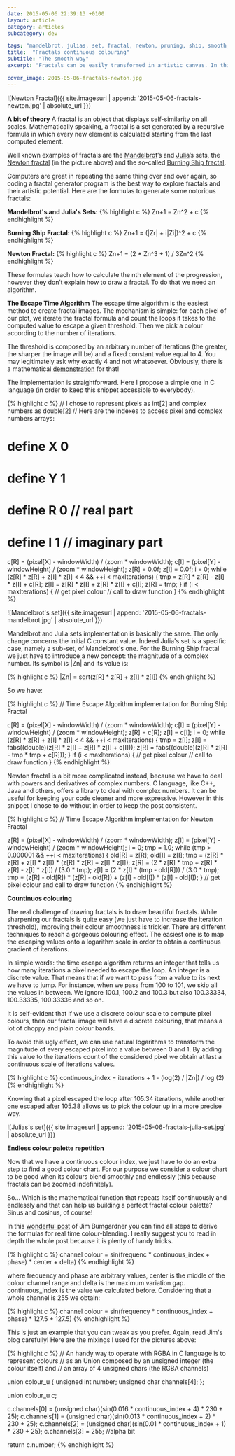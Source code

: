 ```yaml
---
date: 2015-05-06 22:39:13 +0100
layout: article
category: articles
subcategory: dev

tags: "mandelbrot, julias, set, fractal, newton, pruning, ship, smooth, colouring, algorithm"
title:  "Fractals continuous colouring"
subtitle: "The smooth way"
excerpt: "Fractals can be easily transformed in artistic canvas. In this tutorial I show you how to achieve continuous colouration for the well-known fractals."

cover_image: 2015-05-06-fractals-newton.jpg
---
```


![Newton Fractal]({{ site.imagesurl | append: '2015-05-06-fractals-newton.jpg' | absolute_url }})

__A bit of theory__
A fractal is an object that displays self-similarity on all scales. Mathematically speaking, a fractal is a set generated by a recursive formula in which every new element is calculated starting from the last computed element.

Well known examples of fractals are the [Mandelbrot](https://en.wikipedia.org/wiki/Mandelbrot_set)’s and [Julia](https://en.wikipedia.org/wiki/Julia_set)’s sets, the [Newton fractal](https://en.wikipedia.org/wiki/Newton_fractal) (in the picture above) and the so-called [Burning Ship fractal](https://en.wikipedia.org/wiki/Burning_Ship_fractal).

Computers are great in repeating the same thing over and over again, so coding a fractal generator program is the best way to explore fractals and their artistic potential. Here are the formulas to generate some notorious fractals:

__Mandelbrot's and Julia's Sets:__
{% highlight c %}
Zn+1 = Zn^2 + c
{% endhighlight %}

__Burning Ship Fractal:__
{% highlight c %}
Zn+1 = (|Zr| + i|Zi|)^2 + c
{% endhighlight %}

__Newton Fractal:__
{% highlight c %}
Zn+1 = (2 * Zn^3 + 1) / 3Zn^2
{% endhighlight %}

These formulas teach how to calculate the nth element of the progression, however they don’t explain how to draw a fractal. To do that we need an algorithm.

__The Escape Time Algorithm__
The escape time algorithm is the easiest method to create fractal images. The mechanism is simple: for each pixel of our plot, we iterate the fractal formula and count the loops it takes to the computed value to escape a given threshold. Then we pick a colour according to the number of iterations.

The threshold is composed by an arbitrary number of iterations (the greater, the sharper the image will be) and a fixed constant value equal to 4. You may legitimately ask why exactly 4 and not whatsoever. Obviously, there is a mathematical [demonstration](https://en.wikipedia.org/wiki/Mandelbrot_set#Optimizations) for that!

The implementation is straightforward. Here I propose a simple one in C language (in order to keep this snippet accessible to everybody).

{% highlight c %}
// I chose to represent pixels as int[2] and complex numbers as double[2]
// Here are the indexes to access pixel and complex numbers arrays:

# define X      0
# define Y      1
# define R      0   // real part
# define I      1   // imaginary part

c[R] = (pixel[X] - windowWidth) / (zoom * windowWidth);
c[I] = (pixel[Y] - windowHeight) / (zoom * windowHeight);
z[R] = 0.0f;
z[I] = 0.0f;
i = 0;
while (z[R] * z[R] + z[I] * z[I] < 4 && ++i < maxIterations)
{
  tmp = z[R] * z[R] - z[I] * z[I] + c[R];
  z[I] = z[R] * z[I] + z[R] * z[I] + c[I];
  z[R] = tmp;
}
if (i < maxIterations)
{
  // get pixel colour
  // call to draw function
}
{% endhighlight %}

![Mandelbrot's set]({{ site.imagesurl | append: '2015-05-06-fractals-mandelbrot.jpg' | absolute_url }})

Mandelbrot and Julia sets implementation is basically the same. The only change concerns the initial C constant value. Indeed Julia's set is a specific case, namely a sub-set, of Mandelbrot's one. For the Burning Ship fractal we just have to introduce a new concept: the magnitude of a complex number. Its symbol is <span>&#124;</span>Zn<span>&#124;</span> and its value is:

{% highlight c %}
|Zn| = sqrt(z[R] * z[R] + z[I] * z[I])
{% endhighlight %}

So we have:

{% highlight c %}
// Time Escape Algorithm implementation for Burning Ship Fractal

c[R] = (pixel[X] - windowWidth) / (zoom * windowWidth);
c[I] = (pixel[Y] - windowHeight) / (zoom * windowHeight);
z[R] = c[R];
z[I] = c[I];
i = 0;
while (z[R] * z[R] + z[I] * z[I] < 4 && ++i < maxIterations)
{
  tmp = z[I];
  z[I] = fabs((double)(z[R] * z[I] + z[R] * z[I] + c[I]));
  z[R] = fabs((double)(z[R] * z[R] - tmp * tmp + c[R]));
}
if (i < maxIterations)
{
  // get pixel colour
  // call to draw function
}
{% endhighlight %}

Newton fractal is a bit more complicated instead, because we have to deal with powers and derivatives of complex numbers. C language, like C++, Java and others, offers a library to deal with complex numbers. It can be useful for keeping your code cleaner and more expressive. However in this snippet I chose to do without in order to keep the post consistent.

{% highlight c %}
// Time Escape Algorithm implementation for Newton Fractal

z[R] = (pixel[X] - windowWidth) / (zoom * windowWidth);
z[I] = (pixel[Y] - windowHeight) / (zoom * windowHeight);
i = 0;
tmp = 1.0;
while (tmp > 0.000001 && ++i < maxIterations)
{
  old[R] = z[R];
  old[I] = z[I];
  tmp = (z[R] * z[R] + z[I] * z[I]) * (z[R] * z[R] + z[I] * z[I]);
  z[R] = (2 * z[R] * tmp + z[R] * z[R] - z[I] * z[I]) / (3.0 * tmp);
  z[I] = (2 * z[I] * (tmp - old[R])) / (3.0 * tmp);
  tmp = (z[R] - old[R]) * (z[R] - old[R]) + (z[I] - old[I]) * (z[I] - old[I]);
}
// get pixel colour and call to draw function
{% endhighlight %}

__Countinuos colouring__

The real challenge of drawing fractals is to draw beautiful fractals. While sharpening our fractals is quite easy (we just have to increase the iteration threshold), improving their colour smoothness is trickier. There are different techniques to reach a gorgeous colouring effect. The easiest one is to map the escaping values onto a logarithm scale in order to obtain a continuous gradient of iterations.

In simple words: the time escape algorithm returns an integer that tells us how many iterations a pixel needed to escape the loop. An integer is a discrete value. That means that if we want to pass from a value to its next we have to jump. For instance, when we pass from 100 to 101, we skip all the values in between. We ignore 100.1, 100.2 and 100.3 but also 100.33334, 100.33335, 100.33336 and so on.

It is self-evident that if we use a discrete colour scale to compute pixel colours, then our fractal image will have a discrete colouring, that means a lot of choppy and plain colour bands.

To avoid this ugly effect, we can use natural logarithms to transform the magnitude of every escaped pixel into a value between 0 and 1. By adding this value to the iterations count of the considered pixel we obtain at last a continuous scale of iterations values.

{% highlight c %}
continuous_index = iterations + 1 - (log(2) / |Zn|) / log (2)
{% endhighlight %}

Knowing that a pixel escaped the loop after 105.34 iterations, while another one escaped after 105.38 allows us to pick the colour up in a more precise way.

![Julias's set]({{ site.imagesurl | append: '2015-05-06-fractals-julia-set.jpg' | absolute_url }})

__Endless colour palette repetition__

Now that we have a continuous colour index, we just have to do an extra step to find a good colour chart. For our purpose we consider a colour chart to be good when its colours blend smoothly and endlessly (this because fractals can be zoomed indefinitely).

So... Which is the mathematical function that repeats itself continuously and endlessly and that can help us building a perfect fractal colour palette? Sinus and cosinus, of course!

In this [wonderful post](https://www.krazydad.com/tutorials/makecolours.php) of Jim Bumgardner you can find all steps to derive the formulas for real time colour-blending. I really suggest you to read in depth the whole post because it is plenty of handy tricks.

{% highlight c %}
channel colour = sin(frequenc * continuous_index + phase) * center + delta)
{% endhighlight %}

where frequency and phase are arbitrary values, center is the middle of the colour channel range and delta is the maximum variation gap. continuous_index is the value we calculated before. Considering that a whole channel is 255 we obtain:

{% highlight c %}
channel colour = sin(frequency * continuous_index + phase) * 127.5 + 127.5)
{% endhighlight %}

This is just an example that you can tweak as you prefer. Again, read Jim's blog carefully!
Here are the mixings I used for the pictures above:

{% highlight c %}
// An handy way to operate with RGBA in C language is to represent colours
// as an Union composed by an unsigned integer (the colour itself) and
// an array of 4 unsigned chars (the RGBA channels)

union       colour_u
{
  unsigned int  number;
  unsigned char channels[4];
};

union colour_u     c;

c.channels[0] = (unsigned char)(sin(0.016 * continuous_index + 4) * 230 + 25);
c.channels[1] = (unsigned char)(sin(0.013 * continuous_index + 2) * 230 + 25);
c.channels[2] = (unsigned char)(sin(0.01 * continuous_index + 1) * 230 + 25);
c.channels[3] = 255; //alpha bit

return c.number;
{% endhighlight %}
